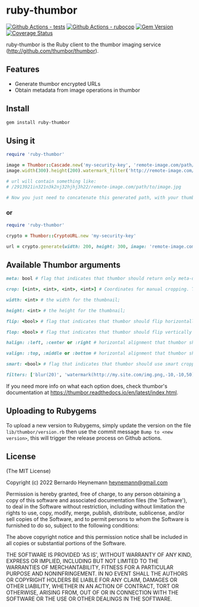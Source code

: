 # ruby-thumbor
[![Github Actions - tests](https://github.com/thumbor/ruby-thumbor/actions/workflows/test.yml/badge.svg)](https://github.com/thumbor/ruby-thumbor/actions)
[![Github Actions - rubocop](https://github.com/thumbor/ruby-thumbor/actions/workflows/rubocop-analysis.yml/badge.svg)](https://github.com/thumbor/ruby-thumbor/actions)
[![Gem Version](https://badge.fury.io/rb/ruby-thumbor.svg)](https://rubygems.org/gems/ruby-thumbor)
[![Coverage Status](https://coveralls.io/repos/thumbor/ruby-thumbor/badge.svg?branch=master&service=github)](https://coveralls.io/github/thumbor/ruby-thumbor?branch=master)

ruby-thumbor is the Ruby client to the thumbor imaging service (http://github.com/thumbor/thumbor).

## Features
* Generate thumbor encrypted URLs
* Obtain metadata from image operations in thumbor

## Install
``` bash
gem install ruby-thumbor
```

## Using it
``` ruby
require 'ruby-thumbor'

image = Thumbor::Cascade.new('my-security-key', 'remote-image.com/path/to/image.jpg')
image.width(300).height(200).watermark_filter('http://remote-image.com/path/to/image.jpg', 30).generate

# url will contain something like:
# /2913921in321n3k2nj32hjhj3h22/remote-image.com/path/to/image.jpg

# Now you just need to concatenate this generated path, with your thumbor server url
```

### or
``` ruby
require 'ruby-thumbor'

crypto = Thumbor::CryptoURL.new 'my-security-key'

url = crypto.generate(width: 200, height: 300, image: 'remote-image.com/path/to/image.jpg')
```

## Available Thumbor arguments
``` ruby
meta: bool # flag that indicates that thumbor should return only meta-data on the operations it would otherwise perform;

crop: [<int>, <int>, <int>, <int>] # Coordinates for manual cropping. The first item is the two arguments are the coordinates for the left, top point and the last two are the coordinates for the right, bottom point (thus forming the square to crop);

width: <int> # the width for the thumbnail;

height: <int> # the height for the thumbnail;

flip: <bool> # flag that indicates that thumbor should flip horizontally (on the vertical axis) the image;

flop: <bool> # flag that indicates that thumbor should flip vertically (on the horizontal axis) the image;

halign: :left, :center or :right # horizontal alignment that thumbor should use for cropping;

valign: :top, :middle or :bottom # horizontal alignment that thumbor should use for cropping;

smart: <bool> # flag that indicates that thumbor should use smart cropping;

filters: ['blur(20)', 'watermark(http://my.site.com/img.png,-10,-10,50)'] # array of filters and their arguments
```

If you need more info on what each option does, check thumbor's documentation at https://thumbor.readthedocs.io/en/latest/index.html.

## Uploading to Rubygems
To upload a new version to Rubygems, simply update the version on the file `lib/thumbor/version.rb` then use the commit message `Bump to <new version>`, this will trigger the release process on Github actions.


## License
(The MIT License)

Copyright (c) 2022 Bernardo Heynemann <heynemann@gmail.com>

Permission is hereby granted, free of charge, to any person obtaining
a copy of this software and associated documentation files (the
'Software'), to deal in the Software without restriction, including
without limitation the rights to use, copy, modify, merge, publish,
distribute, sublicense, and/or sell copies of the Software, and to
permit persons to whom the Software is furnished to do so, subject to
the following conditions:

The above copyright notice and this permission notice shall be
included in all copies or substantial portions of the Software.

THE SOFTWARE IS PROVIDED 'AS IS', WITHOUT WARRANTY OF ANY KIND,
EXPRESS OR IMPLIED, INCLUDING BUT NOT LIMITED TO THE WARRANTIES OF
MERCHANTABILITY, FITNESS FOR A PARTICULAR PURPOSE AND NONINFRINGEMENT.
IN NO EVENT SHALL THE AUTHORS OR COPYRIGHT HOLDERS BE LIABLE FOR ANY
CLAIM, DAMAGES OR OTHER LIABILITY, WHETHER IN AN ACTION OF CONTRACT,
TORT OR OTHERWISE, ARISING FROM, OUT OF OR IN CONNECTION WITH THE
SOFTWARE OR THE USE OR OTHER DEALINGS IN THE SOFTWARE.
